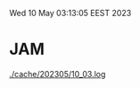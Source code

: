 Wed 10 May 03:13:05 EEST 2023
# JAM
<a href='./cache/202305/10_03.log'>./cache/202305/10_03.log</a>
